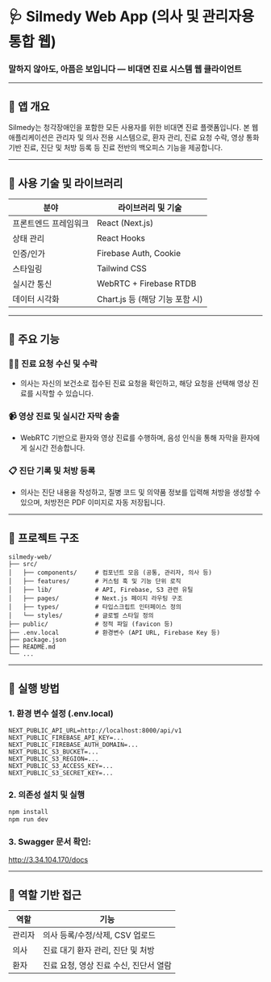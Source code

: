 
# 🩺 Silmedy Web App (의사 및 관리자용 통합 웹)

### 말하지 않아도, 아픔은 보입니다 — 비대면 진료 시스템 웹 클라이언트

---

## 📌 앱 개요
Silmedy는 청각장애인을 포함한 모든 사용자를 위한 비대면 진료 플랫폼입니다. 본 웹 애플리케이션은 관리자 및 의사 전용 시스템으로, 환자 관리, 진료 요청 수락, 영상 통화 기반 진료, 진단 및 처방 등록 등 진료 전반의 백오피스 기능을 제공합니다.

---

## 📀 사용 기술 및 라이브러리

| 분야           | 라이브러리 및 기술 |
|----------------|---------------------|
| 프론트엔드 프레임워크 | React (Next.js)      |
| 상태 관리      | React Hooks         |
| 인증/인가      | Firebase Auth, Cookie |
| 스타일링       | Tailwind CSS        |
| 실시간 통신    | WebRTC + Firebase RTDB |
| 데이터 시각화  | Chart.js 등 (해당 기능 포함 시) |

---

## 🔧 주요 기능

### 🧑‍⚕️ 진료 요청 수신 및 수락  
- 의사는 자신의 보건소로 접수된 진료 요청을 확인하고, 해당 요청을 선택해 영상 진료를 시작할 수 있습니다.

### 📹 영상 진료 및 실시간 자막 송출  
- WebRTC 기반으로 환자와 영상 진료를 수행하며, 음성 인식을 통해 자막을 환자에게 실시간 전송합니다.

### 📋 진단 기록 및 처방 등록  
- 의사는 진단 내용을 작성하고, 질병 코드 및 의약품 정보를 입력해 처방을 생성할 수 있으며, 처방전은 PDF 이미지로 자동 저장됩니다.

---

## 📁 프로젝트 구조

```
silmedy-web/
├── src/
│   ├── components/     # 컴포넌트 모음 (공통, 관리자, 의사 등)
│   ├── features/       # 커스텀 훅 및 기능 단위 로직
│   ├── lib/            # API, Firebase, S3 관련 유틸
│   ├── pages/          # Next.js 페이지 라우팅 구조
│   ├── types/          # 타입스크립트 인터페이스 정의
│   └── styles/         # 글로벌 스타일 정의
├── public/             # 정적 파일 (favicon 등)
├── .env.local          # 환경변수 (API URL, Firebase Key 등)
├── package.json
├── README.md
└── ...
```

---

## 🚀 실행 방법

### 1. 환경 변수 설정 (.env.local)

```env
NEXT_PUBLIC_API_URL=http://localhost:8000/api/v1
NEXT_PUBLIC_FIREBASE_API_KEY=...
NEXT_PUBLIC_FIREBASE_AUTH_DOMAIN=...
NEXT_PUBLIC_S3_BUCKET=...
NEXT_PUBLIC_S3_REGION=...
NEXT_PUBLIC_S3_ACCESS_KEY=...
NEXT_PUBLIC_S3_SECRET_KEY=...
```

### 2. 의존성 설치 및 실행

```bash
npm install
npm run dev
```

### 3. Swagger 문서 확인:
http://3.34.104.170/docs

---

## 👥 역할 기반 접근

| 역할   | 기능                              |
|--------|-----------------------------------|
| 관리자 | 의사 등록/수정/삭제, CSV 업로드     |
| 의사   | 진료 대기 환자 관리, 진단 및 처방     |
| 환자   | 진료 요청, 영상 진료 수신, 진단서 열람 |
